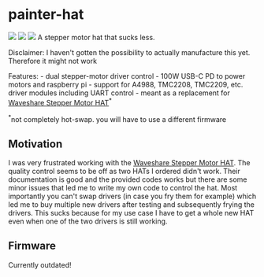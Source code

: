 # painter-hat
<img src="https://hackatime-badge.hackclub.com/U097J2YPW1H/painter-hat"/>
<img src="https://hackatime-badge.hackclub.com/U097J2YPW1H/Power"/>
<img src="https://hc-cdn.hel1.your-objectstorage.com/s/v3/93972c47654e86dd9c46fce587b08a346862cb82_painter-hat.png"/>
A stepper motor hat that sucks less.

Disclaimer: I haven't gotten the possibility to actually manufacture this yet. Therefore it might not work

Features:
    - dual stepper-motor driver control
    - 100W USB-C PD to power motors and raspberry pi
    - support for A4988, TMC2208, TMC2209, etc. driver modules including UART control
    - meant as a replacement for [Waveshare Stepper Motor HAT](https://www.waveshare.com/wiki/Stepper_Motor_HAT)<sup>*</sup>

<sup>*</sup>not completely hot-swap. you will have to use a different firmware


## Motivation 
I was very frustrated working with the [Waveshare Stepper Motor HAT](https://www.waveshare.com/wiki/Stepper_Motor_HAT).
The quality control seems to be off as two HATs I ordered didn't work. 
Their documentation is good and the provided codes works but there are some minor issues that led me to write my own code to
control the hat. Most importantly you can't swap drivers (in case you fry them for example) which led me to buy multiple
new drivers after testing and subsequently frying the drivers. This sucks because for my use case I have to get a whole
new HAT even when one of the two drivers is still working.


## Firmware
Currently outdated!
